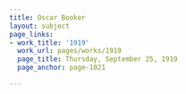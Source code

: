 ```yaml
---
title: Oscar Booker
layout: subject
page_links:
- work_title: '1919'
  work_url: pages/works/1919
  page_title: Thursday, September 25, 1919
  page_anchor: page-1021

---
```

